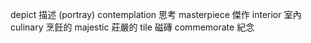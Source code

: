 depict 描述 (portray)
contemplation 思考
masterpiece 傑作
interior 室內
culinary 烹飪的
majestic 莊嚴的
tile 磁磚
commemorate 紀念
